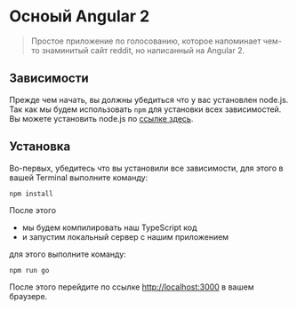 # Осноый Angular 2

> Простое приложение по голосованию, которое напоминает чем-то знаминитый сайт reddit, но написанный на Angular 2.

## Зависимости

Прежде чем начать, вы должны убедиться что у вас установлен node.js. Так как мы будем использовать `npm` для установки всех зависимостей. Вы можете установить node.js по [ссылке здесь](https://nodejs.org/en/).

## Установка

Во-первых, убедитесь что вы установили все зависимости, для этого в вашей Terminal выполните команду:

```
npm install
```

После этого

- мы будем компилировать наш TypeScript код
- и запустим локальный сервер с нашим приложением

для этого выполните команду:

```
npm run go
```

После этого перейдите по ссылке [http://localhost:3000](http://localhost:3000) в вашем браузере.